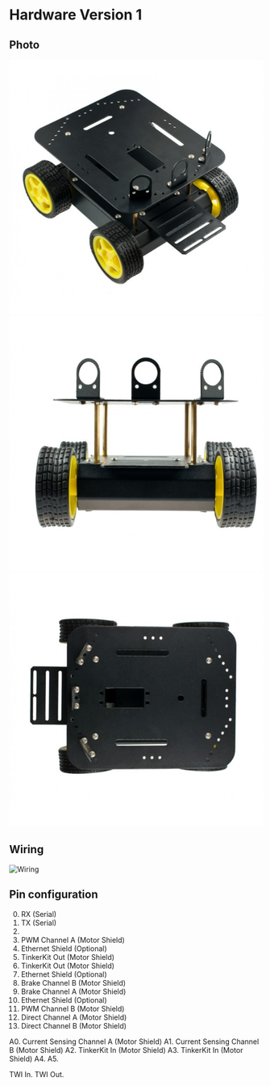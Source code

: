 # Hardware Version 1 #

## Photo ##
![Photo](photo.jpg)
![Photo](photo2.jpg)
![Photo](photo3.jpg)

## Wiring ##
![Wiring](wiring.gif)

## Pin configuration ##
0. RX (Serial)
1. TX (Serial)
2. 
3. PWM Channel A (Motor Shield)
4. Ethernet Shield (Optional)
5. TinkerKit Out (Motor Shield)
6. TinkerKit Out (Motor Shield)
7. Ethernet Shield (Optional)
8. Brake Channel B (Motor Shield)
9. Brake Channel A (Motor Shield)
10. Ethernet Shield (Optional)
11. PWM Channel B (Motor Shield)
12. Direct Channel A (Motor Shield)
13. Direct Channel B (Motor Shield)

A0. Current Sensing Channel A (Motor Shield)
A1. Current Sensing Channel B (Motor Shield)
A2. TinkerKit In (Motor Shield)
A3. TinkerKit In (Motor Shield)
A4.
A5.

TWI In.
TWI Out.
